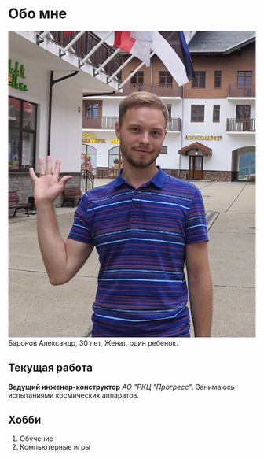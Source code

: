 # Обо мне
![Фото](IMG_20190722_180555.jpg)
Баронов Александр, 30 лет, Женат, один ребенок.


## Текущая работа
**Ведущий инженер-конструктор** _АО "РКЦ "Прогресс"_. Занимаюсь испытаниями космических аппаратов.

## Хобби
1. Обучение
1. Компьютерные игры